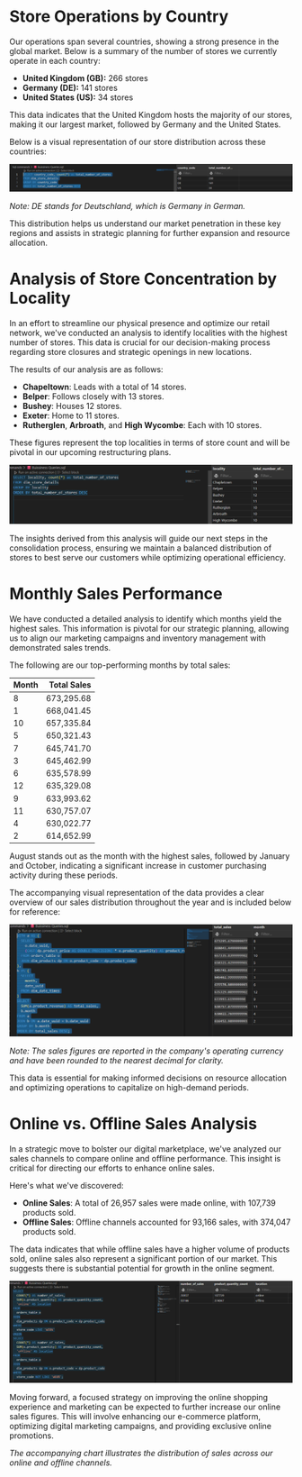 # Store Operations by Country

Our operations span several countries, showing a strong presence in the global market. Below is a summary of the number of stores we currently operate in each country:

- **United Kingdom (GB):** 266 stores
- **Germany (DE):** 141 stores
- **United States (US):** 34 stores

This data indicates that the United Kingdom hosts the majority of our stores, making it our largest market, followed by Germany and the United States.

Below is a visual representation of our store distribution across these countries:

![Business Query 1](/Images/Buissiness%20Query%201.png)

*Note: DE stands for Deutschland, which is Germany in German.*

This distribution helps us understand our market penetration in these key regions and assists in strategic planning for further expansion and resource allocation.


# Analysis of Store Concentration by Locality

In an effort to streamline our physical presence and optimize our retail network, we've conducted an analysis to identify localities with the highest number of stores. This data is crucial for our decision-making process regarding store closures and strategic openings in new locations.

The results of our analysis are as follows:

- **Chapeltown**: Leads with a total of 14 stores.
- **Belper**: Follows closely with 13 stores.
- **Bushey**: Houses 12 stores.
- **Exeter**: Home to 11 stores.
- **Rutherglen**, **Arbroath**, and **High Wycombe**: Each with 10 stores.

These figures represent the top localities in terms of store count and will be pivotal in our upcoming restructuring plans.

![Store Concentration by Locality](/Images/Buissiness%20Query%202.png)

The insights derived from this analysis will guide our next steps in the consolidation process, ensuring we maintain a balanced distribution of stores to best serve our customers while optimizing operational efficiency.


# Monthly Sales Performance

We have conducted a detailed analysis to identify which months yield the highest sales. This information is pivotal for our strategic planning, allowing us to align our marketing campaigns and inventory management with demonstrated sales trends.

The following are our top-performing months by total sales:

| Month | Total Sales |
|-------|------------:|
| 8     |  673,295.68 |
| 1     |  668,041.45 |
| 10    |  657,335.84 |
| 5     |  650,321.43 |
| 7     |  645,741.70 |
| 3     |  645,462.99 |
| 6     |  635,578.99 |
| 12    |  635,329.08 |
| 9     |  633,993.62 |
| 11    |  630,757.07 |
| 4     |  630,022.77 |
| 2     |  614,652.99 |

August stands out as the month with the highest sales, followed by January and October, indicating a significant increase in customer purchasing activity during these periods.

The accompanying visual representation of the data provides a clear overview of our sales distribution throughout the year and is included below for reference:

![Monthly Sales Distribution](Images/Buissiness%20Query%203.png)

*Note: The sales figures are reported in the company's operating currency and have been rounded to the nearest decimal for clarity.*

This data is essential for making informed decisions on resource allocation and optimizing operations to capitalize on high-demand periods.


# Online vs. Offline Sales Analysis

In a strategic move to bolster our digital marketplace, we've analyzed our sales channels to compare online and offline performance. This insight is critical for directing our efforts to enhance online sales.

Here's what we've discovered:

- **Online Sales**: A total of 26,957 sales were made online, with 107,739 products sold.
- **Offline Sales**: Offline channels accounted for 93,166 sales, with 374,047 products sold.

The data indicates that while offline sales have a higher volume of products sold, online sales also represent a significant portion of our market. This suggests there is substantial potential for growth in the online segment.

![Online vs. Offline Sales](Images/Buissiness%20Query%204.png)

Moving forward, a focused strategy on improving the online shopping experience and marketing can be expected to further increase our online sales figures. This will involve enhancing our e-commerce platform, optimizing digital marketing campaigns, and providing exclusive online promotions.

*The accompanying chart illustrates the distribution of sales across our online and offline channels.*




